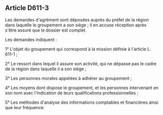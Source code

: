 Article D611-3
----
Les demandes d'agrément sont déposées auprès du préfet de la région dans
laquelle le groupement a son siège ; il en accuse réception après s'être assuré
que le dossier est complet.

Les demandes indiquent :

1° L'objet du groupement qui correspond à la mission définie à l'article L.
611-1 ;

2° Le ressort dans lequel il assure son activité, qui ne dépasse pas le cadre de
la région dans laquelle il a son siège ;

3° Les personnes morales appelées à adhérer au groupement ;

4° Les moyens dont dispose le groupement, et les personnes intervenant en son
nom avec l'indication de leurs qualifications professionnelles ;

5° Les méthodes d'analyse des informations comptables et financières ainsi que
leur fréquence.
